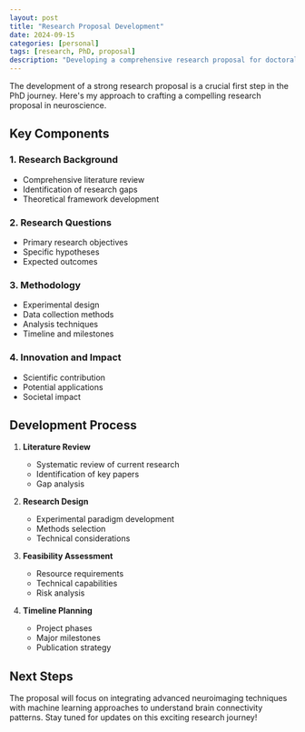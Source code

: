 ```yaml
---
layout: post
title: "Research Proposal Development"
date: 2024-09-15
categories: [personal]
tags: [research, PhD, proposal]
description: "Developing a comprehensive research proposal for doctoral studies"
---
```


The development of a strong research proposal is a crucial first step in the PhD journey. Here's my approach to crafting a compelling research proposal in neuroscience.

## Key Components

### 1. Research Background
- Comprehensive literature review
- Identification of research gaps
- Theoretical framework development

### 2. Research Questions
- Primary research objectives
- Specific hypotheses
- Expected outcomes

### 3. Methodology
- Experimental design
- Data collection methods
- Analysis techniques
- Timeline and milestones

### 4. Innovation and Impact
- Scientific contribution
- Potential applications
- Societal impact

## Development Process

1. **Literature Review**
   - Systematic review of current research
   - Identification of key papers
   - Gap analysis

2. **Research Design**
   - Experimental paradigm development
   - Methods selection
   - Technical considerations

3. **Feasibility Assessment**
   - Resource requirements
   - Technical capabilities
   - Risk analysis

4. **Timeline Planning**
   - Project phases
   - Major milestones
   - Publication strategy

## Next Steps

The proposal will focus on integrating advanced neuroimaging techniques with machine learning approaches to understand brain connectivity patterns. Stay tuned for updates on this exciting research journey! 